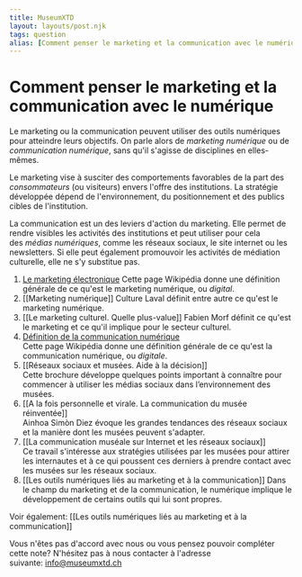 ```yaml
---
title: MuseumXTD
layout: layouts/post.njk
tags: question
alias: [Comment penser le marketing et la communication avec le numérique?]
---
```

# **Comment penser le marketing et la communication avec le numérique**
Le marketing ou la communication peuvent utiliser des outils numériques pour atteindre leurs objectifs. On parle alors de *marketing numérique* ou de *communication numérique*, sans qu'il s'agisse de disciplines en elles-mêmes. 

Le marketing vise à susciter des comportements favorables de la part des *consommateurs* (ou visiteurs) envers l'offre des institutions. La stratégie développée dépend de l'environnement, du positionnement et des publics cibles de l'institution. 

La communication est un des leviers d'action du marketing. Elle permet de rendre visibles les activités des institutions et peut utiliser pour cela des _médias numériques_, comme les réseaux sociaux, le site internet ou les newsletters. Si elle peut également promouvoir les activités de médiation culturelle, elle ne s'y substitue pas.

1. [Le marketing électronique](https://fr.wikipedia.org/wiki/Marketing_%C3%A9lectronique)
   Cette page Wikipédia donne une définition générale de ce qu'est le marketing numérique, ou _digital_.
2. [[Marketing numérique]]
   Culture Laval définit entre autre ce qu'est le marketing numérique. 
3. [[Le marketing culturel. Quelle plus-value]]
   Fabien Morf définit ce qu'est le marketing et ce qu'il implique pour le secteur culturel. 
4.  [Définition de la communication numérique](app://obsidian.md/D%C3%A9finition%20de%20la%20communication%20num%C3%A9rique)  
    Cette page Wikipédia donne une définition générale de ce qu'est la communication numérique, ou _digitale_.
5. [[Réseaux sociaux et musées. Aide à la décision]]  
    Cette brochure développe quelques points important à connaître pour commencer à utiliser les médias sociaux dans l’environnement des musées.
6. [[A la fois personnelle et virale. La communication du musée réinventée]]  
   Ainhoa Simòn Diez évoque les grandes tendances des réseaux sociaux et la manière dont les musées peuvent s'adapter. 
7. [[La communication muséale sur Internet et les réseaux sociaux]]  
   Ce travail s'intéresse aux stratégies utilisées par les musées pour attirer les internautes et à ce qui poussent ces derniers à prendre contact avec les musées sur les réseaux sociaux. 
8. [[Les outils numériques liés au marketing et à la communication]]
   Dans le champ du marketing et de la communication, le numérique implique le développement de certains outils qui lui sont propres. 

Voir également: [[Les outils numériques liés au marketing et à la communication]]
 
Vous n'êtes pas d'accord avec nous ou vous pensez pouvoir compléter cette note? N'hésitez pas à nous contacter à l'adresse suivante: [info@museumxtd.ch](mailto:info@museumxtd.ch)